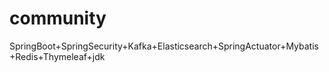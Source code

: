 # community
SpringBoot+SpringSecurity+Kafka+Elasticsearch+SpringActuator+Mybatis+Redis+Thymeleaf+jdk
